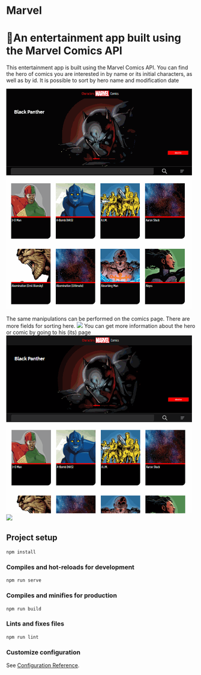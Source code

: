 # Marvel
# 🦸An entertainment app built using the Marvel Comics API
This entertainment app is built using the Marvel Comics API. 
You can find the hero of comics you are interested in by name or its initial characters, as well as by id. 
It is possible to sort by hero name and modification date
 
![](marvel2.gif)

The same manipulations can be performed on the comics page. There are more fields for sorting here.
![](marvel3.gif)
You can get more information about the hero or comic by going to his (its) page
![](marvel6.gif)
![](marvel7.gif)
## Project setup
```
npm install
```

### Compiles and hot-reloads for development
```
npm run serve
```

### Compiles and minifies for production
```
npm run build
```

### Lints and fixes files
```
npm run lint
```

### Customize configuration
See [Configuration Reference](https://cli.vuejs.org/config/).

